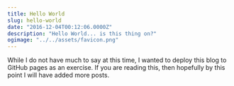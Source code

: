 ```yaml
---
title: Hello World
slug: hello-world
date: "2016-12-04T00:12:06.0000Z"
description: "Hello World... is this thing on?"
ogimage: "../../assets/favicon.png"
---
```


While I do not have much to say at this time, I wanted to deploy this blog to GitHub pages as an exercise. If you are reading this, then hopefully by this point I will have added more posts.
